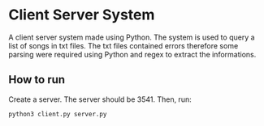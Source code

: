 # Client Server System
A client server system made using Python. The system is used to query a list of songs in txt files. The txt files contained errors therefore some parsing were required using Python and regex to extract the informations.

## How to run

Create a server. The server should be 3541. Then, run:
```
python3 client.py server.py
```
